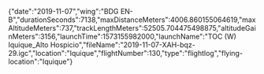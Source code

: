 {"date":"2019-11-07","wing":"BDG EN-B","durationSeconds":7138,"maxDistanceMeters":4006.860155064619,"maxAltitudeMeters":737,"trackLengthMeters":52505.704475498875,"altitudeGainMeters":3156,"launchTime":1573155982000,"launchName":"TOC (W) Iquique_Alto Hospicio","fileName":"2019-11-07-XAH-bqz-29.igc","location":"Iquique","flightNumber":130,"type":"flightlog","flying-location":"Iquique"}
